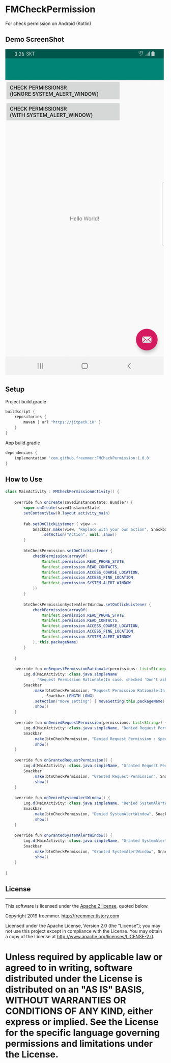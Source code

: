 # FMCheckPermission
For check permission on Android (Kotlin)



## Demo ScreenShot

![Screenshot](https://github.com/freemmer/FMCheckPermission/blob/master/Screenshots/screenshots.gif) 


## Setup

Project build.gradle
```Groovy
buildscript {
    repositories {
        maven { url "https://jitpack.io" }
    }
}
```

App build.gradle
```Groovy
dependencies {
    implementation 'com.github.freemmer:FMCheckPermission:1.0.0'
}
```


## How to Use

```Java
class MainActivity : FMCheckPermissionActivity() {

    override fun onCreate(savedInstanceState: Bundle?) {
        super.onCreate(savedInstanceState)
        setContentView(R.layout.activity_main)

        fab.setOnClickListener { view ->
            Snackbar.make(view, "Replace with your own action", Snackbar.LENGTH_LONG)
                .setAction("Action", null).show()
        }

        btnCheckPermission.setOnClickListener {
            checkPermission(arrayOf(
                Manifest.permission.READ_PHONE_STATE,
                Manifest.permission.READ_CONTACTS,
                Manifest.permission.ACCESS_COARSE_LOCATION,
                Manifest.permission.ACCESS_FINE_LOCATION,
                Manifest.permission.SYSTEM_ALERT_WINDOW
            ))
        }

        btnCheckPermissionSystemAlertWindow.setOnClickListener {
            checkPermission(arrayOf(
                Manifest.permission.READ_PHONE_STATE,
                Manifest.permission.READ_CONTACTS,
                Manifest.permission.ACCESS_COARSE_LOCATION,
                Manifest.permission.ACCESS_FINE_LOCATION,
                Manifest.permission.SYSTEM_ALERT_WINDOW
            ), this.packageName)
        }

    }

    override fun onRequestPermissionRationale(permissions: List<String>) {
        Log.d(MainActivity::class.java.simpleName
            , "Request Permission Rationale(In case. checked 'Don't ask again') : $permissions")
        Snackbar
            .make(btnCheckPermission, "Request Permission Rationale(In case. checked 'Don't ask again') : $permissions"
                , Snackbar.LENGTH_LONG)
            .setAction("move setting") { moveSetting(this.packageName) }
            .show()
    }

    override fun onDeniedRequestPermission(permissions: List<String>) {
        Log.d(MainActivity::class.java.simpleName, "Denied Request Permission : $permissions")
        Snackbar
            .make(btnCheckPermission, "Denied Request Permission : $permissions", Snackbar.LENGTH_SHORT)
            .show()
    }

    override fun onGrantedRequestPermission() {
        Log.d(MainActivity::class.java.simpleName, "Granted Request Permission")
        Snackbar
            .make(btnCheckPermission, "Granted Request Permission", Snackbar.LENGTH_SHORT)
            .show()
    }

    override fun onDeniedSystemAlertWindow() {
        Log.d(MainActivity::class.java.simpleName, "Denied SystemAlertWindow")
        Snackbar
            .make(btnCheckPermission, "Denied SystemAlertWindow", Snackbar.LENGTH_SHORT)
            .show()
    }

    override fun onGrantedSystemAlertWindow() {
        Log.d(MainActivity::class.java.simpleName, "Granted SystemAlertWindow")
        Snackbar
            .make(btnCheckPermission, "Granted SystemAlertWindow", Snackbar.LENGTH_SHORT)
            .show()
    }

}
```

## License
----
This software is licensed under the [Apache 2 license](LICENSE), quoted below.

Copyright 2019 freemmer. <http://freemmer.tistory.com>

Licensed under the Apache License, Version 2.0 (the "License"); you may not
use this project except in compliance with the License. You may obtain a copy
of the License at http://www.apache.org/licenses/LICENSE-2.0.

Unless required by applicable law or agreed to in writing, software
distributed under the License is distributed on an "AS IS" BASIS, WITHOUT
WARRANTIES OR CONDITIONS OF ANY KIND, either express or implied. See the
License for the specific language governing permissions and limitations under
the License.
=======


